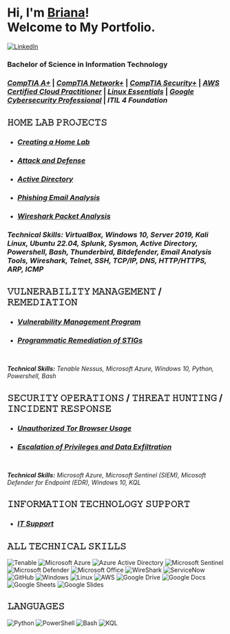 # Hi, I'm <a href="https://www.linkedin.com/in/brianalwillis/">Briana</a>!<br>Welcome to My Portfolio. 
[![LinkedIn](https://img.shields.io/badge/LinkedIn-Lets_Connect!-blue?logo=linkedin&logoColor=white)](https://www.linkedin.com/in/brianalwillis/)

### Bachelor of Science in Information Technology
### [*CompTIA A+*](https://www.credly.com/earner/earned/badge/b053f3c0-6e80-4d2e-bb8c-f8f4f8172a40) | [*CompTIA Network+*](https://www.credly.com/earner/earned/badge/8ca33678-28c0-4119-b5b4-822a320eb803) | [*CompTIA Security+*](https://www.credly.com/earner/earned/badge/da5ce54c-26da-4b7e-849b-182c826863c5) | [*AWS Certified Cloud Practitioner*](https://www.credly.com/earner/earned/badge/6f187de9-6d92-4634-b4a7-d0c02943d1af) | [*Linux Essentials*](https://www.credly.com/earner/earned/badge/043dea14-3383-4b88-86bd-e26f7be1d630) | [*Google Cybersecurity Professional*](https://www.credly.com/earner/earned/badge/bbe5b941-760f-4552-803f-c85c04d2a9c9) | *ITIL 4 Foundation*

## 𝙷𝙾𝙼𝙴 𝙻𝙰𝙱 𝙿𝚁𝙾𝙹𝙴𝙲𝚃𝚂

- ### [*Creating a Home Lab*](https://github.com/brianalwillis/virtual-home-lab/blob/main/README.md) 
- ### [*Attack and Defense*](https://github.com/brianalwillis/virtual-home-lab/blob/main/attack-defend.md) 
- ### [*Active Directory*](https://github.com/brianalwillis/virtual-home-lab/blob/main/active-directory.md) 
- ### [*Phishing Email Analysis*](https://github.com/brianalwillis/phishing-email-analysis/blob/main/README.md)
- ### [*Wireshark Packet Analysis*](https://github.com/brianalwillis/wireshark-packet-analysis/tree/main)

### ***Technical Skills:*** *VirtualBox, Windows 10, Server 2019, Kali Linux, Ubuntu 22.04, Splunk, Sysmon, Active Directory, Powershell, Bash, Thunderbird, Bitdefender, Email Analysis Tools, Wireshark, Telnet, SSH, TCP/IP, DNS, HTTP/HTTPS, ARP, ICMP*

## 𝚅𝚄𝙻𝙽𝙴𝚁𝙰𝙱𝙸𝙻𝙸𝚃𝚈 𝙼𝙰𝙽𝙰𝙶𝙴𝙼𝙴𝙽𝚃 / 𝚁𝙴𝙼𝙴𝙳𝙸𝙰𝚃𝙸𝙾𝙽

- ### [*Vulnerability Management Program*](https://github.com/brianalwillis/vulnerability-management-program) 
- ### [*Programmatic Remediation of STIGs*](https://github.com/brianalwillis/programmatic-vulnerability-remediation)
</br>

***Technical Skills:*** *Tenable Nessus, Microsoft Azure, Windows 10, Python, Powershell, Bash*

## 𝚂𝙴𝙲𝚄𝚁𝙸𝚃𝚈 𝙾𝙿𝙴𝚁𝙰𝚃𝙸𝙾𝙽𝚂 / 𝚃𝙷𝚁𝙴𝙰𝚃 𝙷𝚄𝙽𝚃𝙸𝙽𝙶 / 𝙸𝙽𝙲𝙸𝙳𝙴𝙽𝚃 𝚁𝙴𝚂𝙿𝙾𝙽𝚂𝙴

- ### [*Unauthorized Tor Browser Usage*](https://github.com/brianalwillis/threat-hunting-scenario-tor/blob/main/README.md)
- ### [*Escalation of Privileges and Data Exfiltration*](https://github.com/brianalwillis/incident-response-linux/blob/main/README.md)
</br>

***Technical Skills:*** *Microsoft Azure, Microsoft Sentinel (SIEM), Micosoft Defender for Endpoint (EDR), Windows 10, KQL*

## 𝙸𝙽𝙵𝙾𝚁𝙼𝙰𝚃𝙸𝙾𝙽 𝚃𝙴𝙲𝙷𝙽𝙾𝙻𝙾𝙶𝚈 𝚂𝚄𝙿𝙿𝙾𝚁𝚃

- ### [*IT Support*](https://docs.google.com/document/d/1WcZ9Qxq9uVz84WpdCy7kYp1DztAs-bsZckTrtxtLlHM/edit?tab=t.0)

## 𝙰𝙻𝙻 𝚃𝙴𝙲𝙷𝙽𝙸𝙲𝙰𝙻 𝚂𝙺𝙸𝙻𝙻𝚂

![Tenable](https://img.shields.io/badge/-Tenable-242B75?style=flat-square&logo=Tenable) 
![Microsoft Azure](https://img.shields.io/badge/-Microsoft_Azure-0078D4?style=flat-square&logo=Microsoft_Azure)
![Azure Active Directory](https://img.shields.io/badge/-Azure_Active_Directory-0b7cdf?style=flat-square&logo=Azure_Active_Directory)
![Microsoft Sentinel](https://img.shields.io/badge/-Microsoft_Sentinel-5cb2f1?style=flat-square&logo=Microsoft_Sentinel)
![Microsoft Defender](https://img.shields.io/badge/-Microsoft_Defender-1087da?style=flat-square&logo=Microsoft_Defender)
![Microsoft Office](https://img.shields.io/badge/-Microsoft_Office_365-7557a4?style=flat-square&logo=Microsoft_Office_365)
![WireShark](https://img.shields.io/badge/-WireShark-8abbd4?style=flat-square&logo=WireShark)
![ServiceNow](https://img.shields.io/badge/-ServiceNow-85b7a4?style=flat-square&logo=ServiceNow)
![GitHub](https://img.shields.io/badge/-GitHub-181717?style=flat-square&logo=github)
![Windows](https://img.shields.io/badge/-Windows-0078d7?style=flat-square&logo=Windows)
![Linux](https://img.shields.io/badge/-Linux-FCC624?style=flat-square&logo=linux&logoColor=black)
![AWS](https://img.shields.io/badge/-AWS-1d242e?style=flat-square&logo=AWS)
![Google Drive](https://img.shields.io/badge/-Google_Drive-4285F4?style=flat-square&logo=GoogleDrive&logoColor=white)
![Google Docs](https://img.shields.io/badge/-Google_Docs-4285F4?style=flat-square&logo=GoogleDocs&logoColor=white)
![Google Sheets](https://img.shields.io/badge/-Google_Sheets-34A853?style=flat-square&logo=GoogleSheets&logoColor=white)
![Google Slides](https://img.shields.io/badge/-Google_Slides-FBBC04?style=flat-square&logo=GoogleSlides&logoColor=black)

## 𝙻𝙰𝙽𝙶𝚄𝙰𝙶𝙴𝚂

![Python](https://img.shields.io/badge/-Python-3776AB?style=flat-square&logo=Python&logoColor=white)
![PowerShell](https://img.shields.io/badge/-Powershell-5793fa?style=flat-square&logo=Powershell)
![Bash](https://img.shields.io/badge/-Bash-4EAA25?style=flat-square&logo=gnubash&logoColor=white)
![KQL](https://img.shields.io/badge/-KQL-36336e?style=flat-square&logo=KQL)

